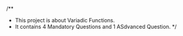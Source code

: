 /**
 * This project is about Variadic Functions.
 * It contains 4 Mandatory Questions and 1 ASdvanced Question.
 */
